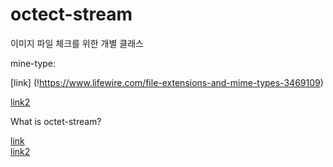 # octect-stream

이미지 파일 체크를 위한 개별 클래스   

mine-type:   

[link] (!https://www.lifewire.com/file-extensions-and-mime-types-3469109)   

[link2](!https://docs.oracle.com/cd/E19146-01/819-2630/abumi/index.html)   

What is octet-stream?   

[link](!https://kb.iu.edu/d/agtj)   
[link2](!https://file.org/extension/octet-stream)   
